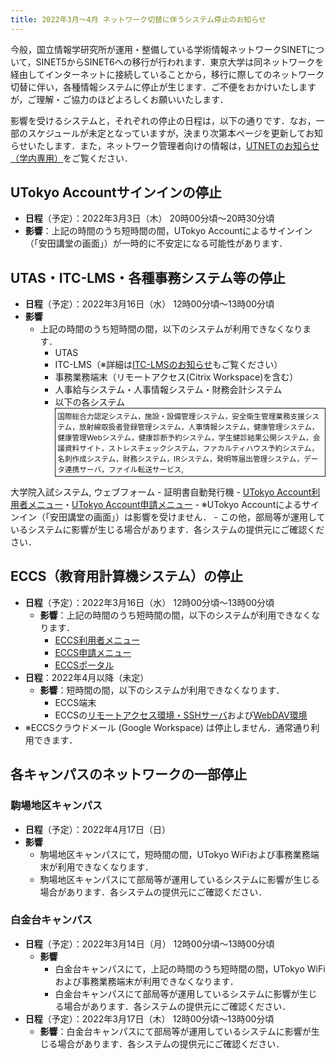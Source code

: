 ```yaml
---
title: 2022年3月～4月 ネットワーク切替に伴うシステム停止のお知らせ
---
```


今般，国立情報学研究所が運用・整備している学術情報ネットワークSINETについて，SINET5からSINET6への移行が行われます．東京大学は同ネットワークを経由してインターネットに接続していることから，移行に際してのネットワーク切替に伴い，各種情報システムに停止が生じます．ご不便をおかけいたしますが，ご理解・ご協力のほどよろしくお願いいたします．

影響を受けるシステムと，それぞれの停止の日程は，以下の通りです．なお，一部のスケジュールが未定となっていますが，決まり次第本ページを更新してお知らせいたします．また，ネットワーク管理者向けの情報は，[UTNETのお知らせ（学内専用）](https://www.nc.u-tokyo.ac.jp/internal-only/sinet6)をご覧ください．

## UTokyo Accountサインインの停止

- **日程**（予定）：2022年3月3日（木） 20時00分頃～20時30分頃
- **影響**：上記の時間のうち短時間の間，UTokyo Accountによるサインイン（「安田講堂の画面」）が一時的に不安定になる可能性があります．

## UTAS・ITC-LMS・各種事務システム等の停止

- **日程**（予定）：2022年3月16日（水） 12時00分頃～13時00分頃
- **影響**
    - 上記の時間のうち短時間の間，以下のシステムが利用できなくなります．
        - UTAS
        - ITC-LMS（※詳細は[ITC-LMSのお知らせ](https://www.ecc.u-tokyo.ac.jp/announcement/2022/02/04_3402.html)もご覧ください）
        - 事務業務端末（リモートアクセス(Citrix Workspace)を含む）
        - 人事給与システム・人事情報システム・財務会計システム
        - 以下の各システム
            <div style="font-size: smaller; border: 1px solid currentcolor; padding: 0.25em;">国際総合力認定システム，施設・設備管理システム，安全衛生管理業務支援システム，放射線取扱者登録管理システム，人事情報システム，健康管理システム，健康管理Webシステム，健康診断予約システム，学生健診結果公開システム，会議資料サイト，ストレスチェックシステム，ファカルティハウス予約システム，名刺作成システム，財務システム，IRシステム，発明等届出管理システム，データ連携サーバ，ファイル転送サービス,
 大学院入試システム, ウェブフォーム</div>
        - 証明書自動発行機
        - [UTokyo Account利用者メニュー](https://utacm.adm.u-tokyo.ac.jp/webmtn/LoginServlet)・[UTokyo Account申請メニュー](https://utacm.adm.u-tokyo.ac.jp/idworkflow/servlet?login)
    - ※UTokyo Accountによるサインイン（「安田講堂の画面」）は影響を受けません．
    - この他，部局等が運用しているシステムに影響が生じる場合があります．各システムの提供元にご確認ください．

## ECCS（教育用計算機システム）の停止

- **日程**（予定）：2022年3月16日（水） 12時00分頃～13時00分頃
    - **影響**：上記の時間のうち短時間の間，以下のシステムが利用できなくなります．
        - [ECCS利用者メニュー](https://idm.ecc.u-tokyo.ac.jp/webmtn/)
        - [ECCS申請メニュー](https://idm.ecc.u-tokyo.ac.jp/idworkflow/)
        - [ECCSポータル](https://portal.ecc.u-tokyo.ac.jp/)
- **日程**：2022年4月以降（未定）
    - **影響**：<!--上記の時間のうち-->短時間の間，以下のシステムが利用できなくなります．
        - ECCS端末
        - ECCSの[リモートアクセス環境・SSHサーバ](https://www.ecc.u-tokyo.ac.jp/system/outside.html)および[WebDAV環境](https://www.ecc.u-tokyo.ac.jp/system/network_storage.html)
- ※ECCSクラウドメール (Google Workspace) は停止しません．通常通り利用できます．

<!-- 詳細は[ECCSのお知らせ](https://www.ecc.u-tokyo.ac.jp/...)もご覧ください．-->

## 各キャンパスのネットワークの一部停止

### 駒場地区キャンパス

- **日程**（予定）：2022年4月17日（日）
- **影響**
    - 駒場地区キャンパスにて，<!--上記の時間のうち-->短時間の間，UTokyo WiFiおよび事務業務端末が利用できなくなります．
    - 駒場地区キャンパスにて部局等が運用しているシステムに影響が生じる場合があります．各システムの提供元にご確認ください．

### 白金台キャンパス

- **日程**（予定）：2022年3月14日（月） 12時00分頃～13時00分頃
    - **影響**
        - 白金台キャンパスにて，上記の時間のうち短時間の間，UTokyo WiFiおよび事務業務端末が利用できなくなります．
        - 白金台キャンパスにて部局等が運用しているシステムに影響が生じる場合があります．各システムの提供元にご確認ください．
- **日程**（予定）：2022年3月17日（木） 12時00分頃～13時00分頃
    - **影響**：白金台キャンパスにて部局等が運用しているシステムに影響が生じる場合があります．各システムの提供元にご確認ください．
